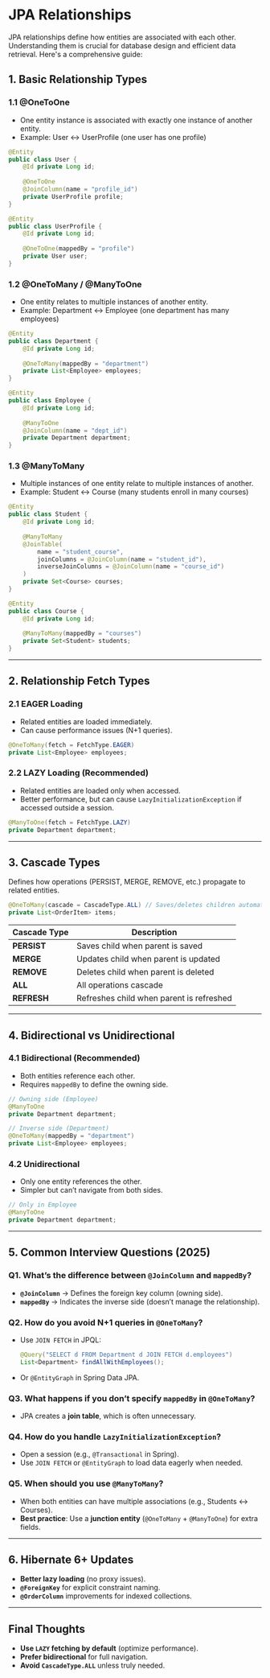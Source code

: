 # **JPA Relationships**

JPA relationships define how entities are associated with each other. Understanding them is crucial for database design and efficient data retrieval. Here's a comprehensive guide:

## **1. Basic Relationship Types**

### **1.1 @OneToOne**
- One entity instance is associated with exactly one instance of another entity.
- Example: User ↔ UserProfile (one user has one profile)

```java
@Entity
public class User {
    @Id private Long id;
    
    @OneToOne
    @JoinColumn(name = "profile_id")
    private UserProfile profile;
}

@Entity
public class UserProfile {
    @Id private Long id;
    
    @OneToOne(mappedBy = "profile")
    private User user;
}
```

### **1.2 @OneToMany / @ManyToOne**
- One entity relates to multiple instances of another entity.
- Example: Department ↔ Employee (one department has many employees)

```java
@Entity
public class Department {
    @Id private Long id;
    
    @OneToMany(mappedBy = "department")
    private List<Employee> employees;
}

@Entity
public class Employee {
    @Id private Long id;
    
    @ManyToOne
    @JoinColumn(name = "dept_id")
    private Department department;
}
```

### **1.3 @ManyToMany**
- Multiple instances of one entity relate to multiple instances of another.
- Example: Student ↔ Course (many students enroll in many courses)

```java
@Entity
public class Student {
    @Id private Long id;
    
    @ManyToMany
    @JoinTable(
        name = "student_course",
        joinColumns = @JoinColumn(name = "student_id"),
        inverseJoinColumns = @JoinColumn(name = "course_id")
    )
    private Set<Course> courses;
}

@Entity
public class Course {
    @Id private Long id;
    
    @ManyToMany(mappedBy = "courses")
    private Set<Student> students;
}
```

---

## **2. Relationship Fetch Types**
### **2.1 EAGER Loading**
- Related entities are loaded immediately.
- Can cause performance issues (N+1 queries).

```java
@OneToMany(fetch = FetchType.EAGER)
private List<Employee> employees;
```

### **2.2 LAZY Loading (Recommended)**
- Related entities are loaded only when accessed.
- Better performance, but can cause `LazyInitializationException` if accessed outside a session.

```java
@ManyToOne(fetch = FetchType.LAZY)
private Department department;
```

---

## **3. Cascade Types**
Defines how operations (PERSIST, MERGE, REMOVE, etc.) propagate to related entities.

```java
@OneToMany(cascade = CascadeType.ALL) // Saves/deletes children automatically
private List<OrderItem> items;
```

| Cascade Type | Description |
|-------------|-------------|
| **PERSIST** | Saves child when parent is saved |
| **MERGE** | Updates child when parent is updated |
| **REMOVE** | Deletes child when parent is deleted |
| **ALL** | All operations cascade |
| **REFRESH** | Refreshes child when parent is refreshed |

---

## **4. Bidirectional vs Unidirectional**
### **4.1 Bidirectional (Recommended)**
- Both entities reference each other.
- Requires `mappedBy` to define the owning side.

```java
// Owning side (Employee)
@ManyToOne
private Department department;

// Inverse side (Department)
@OneToMany(mappedBy = "department")
private List<Employee> employees;
```

### **4.2 Unidirectional**
- Only one entity references the other.
- Simpler but can’t navigate from both sides.

```java
// Only in Employee
@ManyToOne
private Department department;
```

---

## **5. Common Interview Questions (2025)**
### **Q1. What’s the difference between `@JoinColumn` and `mappedBy`?**
- **`@JoinColumn`** → Defines the foreign key column (owning side).
- **`mappedBy`** → Indicates the inverse side (doesn’t manage the relationship).

### **Q2. How do you avoid N+1 queries in `@OneToMany`?**
- Use `JOIN FETCH` in JPQL:
  ```java
  @Query("SELECT d FROM Department d JOIN FETCH d.employees")
  List<Department> findAllWithEmployees();
  ```
- Or `@EntityGraph` in Spring Data JPA.

### **Q3. What happens if you don’t specify `mappedBy` in `@OneToMany`?**
- JPA creates a **join table**, which is often unnecessary.

### **Q4. How do you handle `LazyInitializationException`?**
- Open a session (e.g., `@Transactional` in Spring).
- Use `JOIN FETCH` or `@EntityGraph` to load data eagerly when needed.

### **Q5. When should you use `@ManyToMany`?**
- When both entities can have multiple associations (e.g., Students ↔ Courses).
- **Best practice**: Use a **junction entity** (`@OneToMany` + `@ManyToOne`) for extra fields.

---

## **6. Hibernate 6+ Updates**
- **Better lazy loading** (no proxy issues).
- **`@ForeignKey`** for explicit constraint naming.
- **`@OrderColumn`** improvements for indexed collections.

---

## **Final Thoughts**
- **Use `LAZY` fetching by default** (optimize performance).
- **Prefer bidirectional** for full navigation.
- **Avoid `CascadeType.ALL`** unless truly needed.

